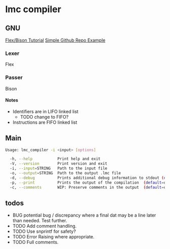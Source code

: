 # lmc compiler

## GNU

[Flex/Bison Tutorial](https://aquamentus.com/flex_bison.html)
[Simple Github Repo Example](https://github.com/IvanoBilenchi/flex-bison-example/tree/master)

### Lexer

Flex

### Passer

Bison

#### Notes

- Identifiers are in LIFO linked list
    - TODO change to FIFO?
- Instructions are FIFO linked list

## Main

```sh
Usage: lmc_compiler -i <input> [options]

  -h, --help           Print help and exit
  -V, --version        Print version and exit
  -i, --input=STRING   Path to the input file
  -o, --output=STRING  Path to the output .lmc file
  -d, --debug          Prints additional debug information to stdout (default=off)
  -p, --print          Prints the output of the compilation  (default=on)
  -c, --comments       WIP: Preserve comments in the output  (default=off)  
```

## todos

- BUG potential bug / discrepancy where a final dat may be a line later than needed. Test further.
- TODO Add comment handling.
- TODO Use snprintf for safety?
- TODO Error Raising where appropriate.
- TODO Full comments.
